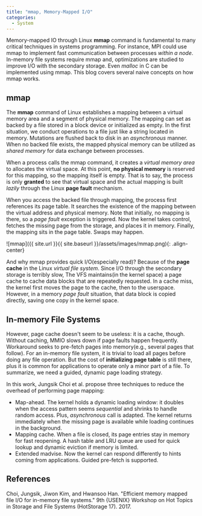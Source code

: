```yaml
---
title: "mmap, Memory-Mapped I/O"
categories:
  - System
---
```


Memory-mapped IO through Linux **mmap** command is fundamental to many critical techniques in systems programming. For instance, MPI could use mmap to implement fast communication between processes *within a node*. In-memory file systems require mmap and, optimizations are studied to improve I/O with the secondary storage. Even *malloc* in C can be implemented using mmap. This blog covers several naive concepts on how mmap works.

## mmap

The **mmap** command of Linux establishes a mapping between a virtual memory area and a segment of physical memory. The mapping can set as backed by a file stored in a block device or initialized as empty. In the first situation, we conduct operations to a file just like a string located in memory. Mutations are flushed back to disk in an *asynchronous* manner. When no backed file exists, the mapped physical memory can be utilized as *shared memory* for data exchange between processes.

When a process calls the mmap command, it creates a *virtual memory area* to allocates the virtual space. At this point, **no physical memory** is reserved for this mapping, so the mapping itself is empty. That is to say, the process is only **granted** to see that virtual space and the actual mapping is built *lazily* through the Linux **page fault** mechanism.

When you access the backed file through mapping, the process first references its page table. It searches the existence of the mapping between the virtual address and physical memory. Note that initially, no mapping is there, so a *page fault* exception is triggered. Now the kernel takes control, fetches the missing page from the storage, and places it in memory. Finally, the mapping sits in the page table. Swaps may happen.

![mmap]({{ site.url }}{{ site.baseurl }}/assets/images/mmap.png){: .align-center}

And why mmap provides quick I/O(especially read)? Because of the **page cache** in the Linux *virtual file system*. Since I/O through the secondary storage is terribly slow, The VFS maintains(in the kernel space) a page cache to cache data blocks that are repeatedly requested. In a cache miss, the kernel first moves the page to the cache, then to the userspace. However, in a memory *page fault* situation, that data block is copied directly, saving one copy in the kernel space.

## In-memory File Systems

However, page cache doesn't seem to be useless: it is a cache, though. Without caching, MMIO slows down if page faults happen frequently. Workaround seeks to pre-fetch pages into memory(e.g., several pages that follow). For an in-memory file system, it is trivial to load all pages before doing any file operation. But the cost of **initializing page table** is still there, plus it is common for applications to operate only a minor part of a file. To summarize, we need a guided, dynamic page loading strategy.

In this work, Jungsik Choi et al. propose three techniques to reduce the overhead of performing page mapping:

* Map-ahead. The kernel holds a dynamic loading window: it doubles when the access pattern seems *sequential* and shrinks to handle random access. Plus, *asynchronous* call is adapted. The kernel returns immediately when the missing page is available while loading continues in the background.
* Mapping cache. When a file is closed, its page entries stay in memory for fast reopening. A hash table and LRU queue are used for quick lookup and dynamic eviction if memory is limited.
* Extended madvise. Now the kernel can respond differently to hints coming from applications. Guided pre-fetch is supported.

## References

Choi, Jungsik, Jiwon Kim, and Hwansoo Han. "Efficient memory mapped file I/O for in-memory file systems." 9th {USENIX} Workshop on Hot Topics in Storage and File Systems (HotStorage 17). 2017.